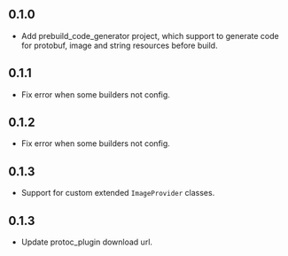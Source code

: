 ## 0.1.0

* Add prebuild_code_generator project, which support to generate code for protobuf, image and string resources before build.

## 0.1.1

* Fix error when some builders not config.

## 0.1.2

* Fix error when some builders not config.

## 0.1.3

* Support for custom extended `ImageProvider` classes.

## 0.1.3

* Update protoc_plugin download url.
